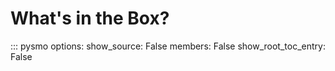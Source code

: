 # What's in the Box?

<!-- Introduction is in the module __init__.py file -->

::: pysmo
    options:
      show_source: False
      members: False
      show_root_toc_entry: False

